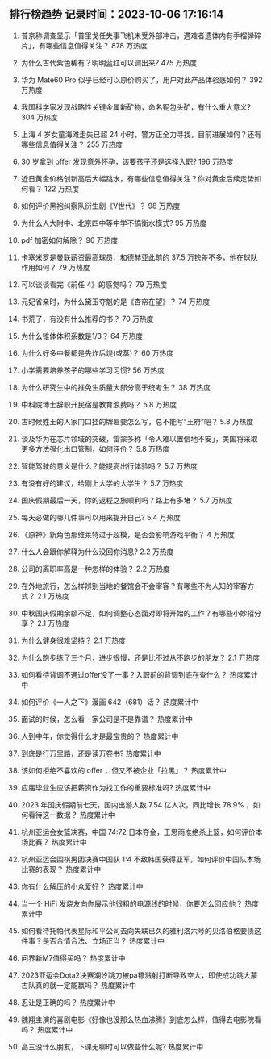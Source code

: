 
## 排行榜趋势 记录时间：2023-10-06 17:16:14
  
  1. 普京称调查显示「普里戈任失事飞机未受外部冲击，遇难者遗体内有手榴弹碎片」，有哪些信息值得关注？ 878 万热度
    
  2. 为什么古代紫色稀有？明明蓝红可以调出来? 475 万热度
    
  3. 华为 Mate60 Pro 似乎已经可以原价购买了，用户对此产品体验感如何？ 392 万热度
    
  4. 我国科学家发现战略性关键金属新矿物，命名铌包头矿，有什么重大意义? 304 万热度
    
  5. 上海 4 岁女童海滩走失已超 24 小时，警方正全力寻找，目前进展如何？还有哪些信息值得关注？ 255 万热度
    
  6. 30 岁拿到 offer 发现意外怀孕，该要孩子还是选择入职? 196 万热度
    
  7. 近日黄金价格创新高后大幅跳水，有哪些信息值得关注？你对黄金后续走势如何看？ 122 万热度
    
  8. 如何评价黑袍纠察队衍生剧《V世代》？ 98 万热度
    
  9. 为什么人大附中、北京四中等中学不搞衡水模式? 95 万热度
    
  10. pdf 加密如何解除？ 90 万热度
    
  11. 卡塞米罗是曼联薪资最高球员，和德赫亚此前的 37.5 万镑差不多，他在球队作用如何？ 79 万热度
    
  12. 可以谈谈看完《前任 4》的感觉吗？ 79 万热度
    
  13. 元妃省亲时，为什么黛玉夺魁的是《杏帘在望》？ 74 万热度
    
  14. 书荒了，有没有什么推荐的书？ 70 万热度
    
  15. 为什么锥体体积系数是1/3？ 64 万热度
    
  16. 为什么好多中餐都是先炸后烧(或蒸)？ 60 万热度
    
  17. 小学需要培养孩子的哪些学习习惯? 56 万热度
    
  18. 为什么研究生中的推免生质量大部分高于统考生？ 38 万热度
    
  19. 中科院博士辞职开民宿是教育浪费吗？ 5.8 万热度
    
  20. 古时候姓王的人家门口挂的牌匾要怎么写，总不能写“王府”吧？ 5.8 万热度
    
  21. 谈及华为在芯片领域的突破，雷蒙多称「令人难以置信地不安」，美国将采取更多方法强化出口管制，如何评价？ 5.8 万热度
    
  22. 智能驾驶的意义是什么？能提高出行体验吗？ 5.7 万热度
    
  23. 有没有好的建议，给刚上大学的大学生？ 5.7 万热度
    
  24. 国庆假期最后一天，你的返程之旅顺利吗？路上有多堵？ 5.7 万热度
    
  25. 每天必做的哪几件事可以用来提升自己? 5.4 万热度
    
  26. 《原神》新角色那维莱特过于超模，是否会影响游戏平衡？ 4 万热度
    
  27. 什么人会跟你解释为什么没回你消息? 2.2 万热度
    
  28. 公司的离职率高是一种怎样的体验？ 2.2 万热度
    
  29. 在外地旅行，怎么样辨别当地的餐馆会不会宰客？有哪些不为人知的宰客方式？ 2.1 万热度
    
  30. 中秋国庆假期余额不足，如何调整心态面对即将开始的工作？有哪些小妙招分享？ 2.1 万热度
    
  31. 为什么健身很难坚持？ 2.1 万热度
    
  32. 为什么跑步练了三个月，进步很慢，还是比不过从不跑步的朋友？ 2.1 万热度
    
  33. 如何看待背调不通过offer没了一事？入职前的背调到底在查什么？ 热度累计中
    
  34. 如何评价《一人之下》漫画 642（681）话？ 热度累计中
    
  35. 面试的时候，怎么看一家公司是不是靠谱？ 热度累计中
    
  36. 人到中年，你觉得什么才是最宝贵的？ 热度累计中
    
  37. 到底是行万里路，还是读万卷书? 热度累计中
    
  38. 该如何拒绝不喜欢的 offer ，但又不被企业「拉黑」？ 热度累计中
    
  39. 应届毕业生应该把薪资作为找工作的重要标准吗? 热度累计中
    
  40. 2023 年国庆假期前七天，国内出游人数 7.54 亿人次，同比增长 78.9% ，如何看待这一数据？ 热度累计中
    
  41. 杭州亚运会女篮决赛，中国 74:72 日本夺金，王思雨准绝杀上篮，如何评价本场比赛？ 热度累计中
    
  42. 杭州亚运会围棋男团决赛中国队 1:4 不敌韩国获得亚军，如何评价中国队本场比赛的表现？ 热度累计中
    
  43. 你有什么解压的小众爱好？ 热度累计中
    
  44. 当一个 HiFi 发烧友向你展示他很粗的电源线的时候，你要怎么回应他？ 热度累计中
    
  45. 如何看待托帕代表星际和平公司去向失联已久的雅利洛六号的贝洛伯格要债这件事？是否合情合法、立场正当？ 热度累计中
    
  46. 问界新M7值得买吗？ 热度累计中
    
  47. 2023亚运会Dota2决赛潮汐跳刀被pa镖溅射打断导致空大，即使成功跳大蒙古队真的就一定能赢吗？ 热度累计中
    
  48. 忍让是正确的吗？ 热度累计中
    
  49. 魏翔主演的喜剧电影《好像也没那么热血沸腾》到底怎么样，值得去电影院看吗？ 热度累计中
    
  50. 高三没什么朋友，下课无聊时可以做些什么呢? 热度累计中
    